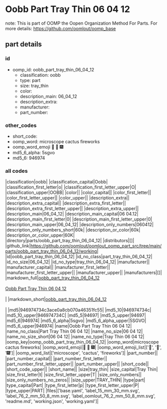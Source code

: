 # Oobb Part Tray Thin 06 04 12  

note: This is part of OOMP the Oopen Organization Method For Parts. For more details: https://github.com/oomlout/oomp_base

##  part details





### id
* oomp_id: oobb_part_tray_thin_06_04_12
  * classification: oobb
  * type: part
  * size: tray_thin
  * color: 
  * description_main: 06_04_12
  * description_extra: 
  * manufacturer: 
  * part_number: 

### other_codes
* short_code: 
* oomp_word: microscope cactus fireworks
* oomp_word_emoji :microscope: :cactus: :fireworks:
* md5_6_alpha: 5sgvo
* md5_6: 946974

### all codes 
|classification|oobb|
|classification_capital|Oobb|
|classification_first_letter|o|
|classification_first_letter_upper|O|
|classification_upper|OOBB|
|color||
|color_capital||
|color_first_letter||
|color_first_letter_upper||
|color_upper||
|description_extra||
|description_extra_capital||
|description_extra_first_letter||
|description_extra_first_letter_upper||
|description_extra_upper||
|description_main|06_04_12|
|description_main_capital|06 04.12|
|description_main_first_letter|0|
|description_main_first_letter_upper|0|
|description_main_upper|06_04_12|
|description_only_numbers|060412|
|description_only_numbers_short|60k|
|description_or_color|60k|
|description_or_color_upper|60K|
|directory|parts/oobb_part_tray_thin_06_04_12|
|distributors|[]|
|github_link|https://github.com/oomlout/oomlout_oomp_part_src/tree/main/parts/oobb_part_tray_thin_06_04_12/working|
|id|oobb_part_tray_thin_06_04_12|
|id_no_class|part_tray_thin_06_04_12|
|id_no_size|06_04_12|
|id_no_type|tray_thin_06_04_12|
|manufacturer||
|manufacturer_capital||
|manufacturer_first_letter||
|manufacturer_first_letter_upper||
|manufacturer_upper||
|manufacturers|[]|
|markdown_full|[oobb_part_tray_thin_06_04_12](https://github.com/oomlout/oomlout_oomp_part_src/tree/main/parts/oobb_part_tray_thin_06_04_12/working)<br>[](https://github.com/oomlout/oomlout_oomp_part_src/tree/main/parts/oobb_part_tray_thin_06_04_12/working)<br>[Oobb Part Tray Thin 06 04 12](https://github.com/oomlout/oomlout_oomp_part_src/tree/main/parts/oobb_part_tray_thin_06_04_12/working)<br><br>|
|markdown_short|[oobb_part_tray_thin_06_04_12](https://github.com/oomlout/oomlout_oomp_part_src/tree/main/parts/oobb_part_tray_thin_06_04_12/working)<br><br>|
|md5|946974734c3ace0a8cb070a46351fc55|
|md5_10|946974734c|
|md5_10_upper|946974734C|
|md5_5|94697|
|md5_5_upper|94697|
|md5_6|946974|
|md5_6_alpha|5sgvo|
|md5_6_alpha_upper|5SGVO|
|md5_6_upper|946974|
|name|Oobb Part Tray Thin 06 04 12|
|name_no_class|Part Tray Thin 06 04 12|
|name_no_size|06 04 12|
|name_no_size_short|06 04 12|
|name_no_type|Tray Thin 06 04 12|
|oomp_key|oomp_oobb_part_tray_thin_06_04_12|
|oomp_word|microscope cactus fireworks|
|oomp_word_emoji|:microscope: :cactus: :fireworks:|
|oomp_word_emoji_list|[':microscope:', ':cactus:', ':fireworks:']|
|oomp_word_list|['microscope', 'cactus', 'fireworks']|
|part_number||
|part_number_capital||
|part_number_first_letter||
|part_number_first_letter_upper||
|part_number_upper||
|short_code||
|short_code_upper||
|short_name||
|size|tray_thin|
|size_capital|Tray Thin|
|size_first_letter|t|
|size_first_letter_upper|T|
|size_only_numbers||
|size_only_numbers_no_zeros||
|size_upper|TRAY_THIN|
|type|part|
|type_capital|Part|
|type_first_letter|p|
|type_first_letter_upper|P|
|type_upper|PART|
|files|['base.yaml', 'label_15_mm_30_mm.svg', 'label_76_2_mm_50_8_mm.svg', 'label_oomlout_76_2_mm_50_8_mm.svg', 'readme.md', 'working.json', 'working.yaml']|
